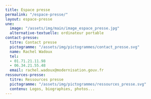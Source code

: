 ```yaml
---
title: Espace presse
permalink: "/espace-presse/"
layout: espace-presse
une:
  image: "/assets/img/main/image_espace_presse.jpg"
  alternative-textuelle: ordinateur portable
contact-presse:
  titre: Contact presse
  pictogramme: "/assets/img/pictogrammes/contact_presse.svg"
  name: Rachel Wadoux
  tel:
  - 01.71.21.11.98
  - 06.34.21.55.48
  email: rachel.wadoux@modernisation.gouv.fr
ressources-presse:
  titre: Ressources presse
  pictogramme: "/assets/img/pictogrammes/ressources_presse.svg"
  contenu: Logos, biographies, photos...
---
```


